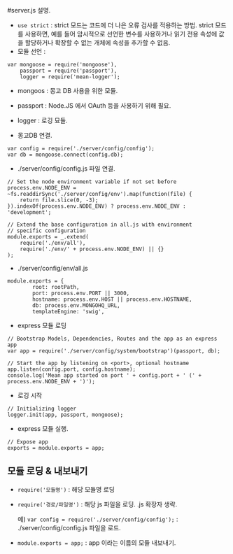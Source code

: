 #server.js 설명.

- `use strict` : strict 모드는 코드에 더 나은 오류 검사를 적용하는 방법. strict 모드를 사용하면, 예를 들어 암시적으로 선언한 변수를 사용하거나 읽기 전용 속성에 값을 할당하거나 확장할 수 없는 개체에 속성을 추가할 수 없음.
- 모듈 선언 :

```
var mongoose = require('mongoose'),
    passport = require('passport'),
    logger = require('mean-logger');
```
  -  mongoos : 몽고 DB 사용을 위한 모듈.
  - passport : Node.JS 에서 OAuth 등을 사용하기 위해 필요.
  - logger : 로깅 묘듈.

- 몽고DB 연결.

```
var config = require('./server/config/config');
var db = mongoose.connect(config.db);
```
  - ./server/config/config.js 파일 연결.

```
// Set the node environment variable if not set before
process.env.NODE_ENV = ~fs.readdirSync('./server/config/env').map(function(file) {
    return file.slice(0, -3);
}).indexOf(process.env.NODE_ENV) ? process.env.NODE_ENV : 'development';

// Extend the base configuration in all.js with environment
// specific configuration
module.exports = _.extend(
    require('./env/all'),
    require('./env/' + process.env.NODE_ENV) || {}
);
```
  - ./server/config/env/all.js

```
module.exports = {
        root: rootPath,
        port: process.env.PORT || 3000,
        hostname: process.env.HOST || process.env.HOSTNAME,
        db: process.env.MONGOHQ_URL,
        templateEngine: 'swig',
```

- express 모듈 로딩
```
// Bootstrap Models, Dependencies, Routes and the app as an express app
var app = require('./server/config/system/bootstrap')(passport, db);

// Start the app by listening on <port>, optional hostname
app.listen(config.port, config.hostname);
console.log('Mean app started on port ' + config.port + ' (' + process.env.NODE_ENV + ')');
```

- 로깅 시작

```
// Initializing logger
logger.init(app, passport, mongoose);
```
- express 모듈 실행.
```
// Expose app
exports = module.exports = app;
```

## 모듈 로딩 & 내보내기

- `require('모듈명')` : 해당 모듈명 로딩
- `require('경로/파일명')` : 해당 js 파일을 로딩. .js 확장자 생략.

  예) `var config = require('./server/config/config');` : ./server/config/config.js 파일을 로드.

- `module.exports = app;` : app 이라는 이름의 모듈 내보내기.
